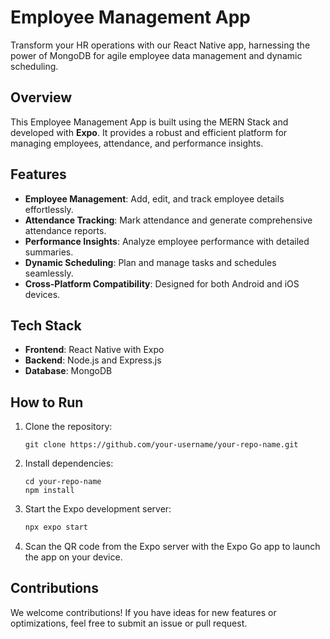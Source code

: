 # Employee Management App

Transform your HR operations with our React Native app, harnessing the power of MongoDB for agile employee data management and dynamic scheduling.

## Overview
This Employee Management App is built using the MERN Stack and developed with **Expo**. It provides a robust and efficient platform for managing employees, attendance, and performance insights.

## Features
- **Employee Management**: Add, edit, and track employee details effortlessly.
- **Attendance Tracking**: Mark attendance and generate comprehensive attendance reports.
- **Performance Insights**: Analyze employee performance with detailed summaries.
- **Dynamic Scheduling**: Plan and manage tasks and schedules seamlessly.
- **Cross-Platform Compatibility**: Designed for both Android and iOS devices.

## Tech Stack
- **Frontend**: React Native with Expo
- **Backend**: Node.js and Express.js
- **Database**: MongoDB

## How to Run
1. Clone the repository:
   ```
   git clone https://github.com/your-username/your-repo-name.git
   ```
2. Install dependencies:
   ```
   cd your-repo-name
   npm install
   ```
3. Start the Expo development server:
   ```bash
   npx expo start
   ```
4. Scan the QR code from the Expo server with the Expo Go app to launch the app on your device.

## Contributions
We welcome contributions! If you have ideas for new features or optimizations, feel free to submit an issue or pull request.

